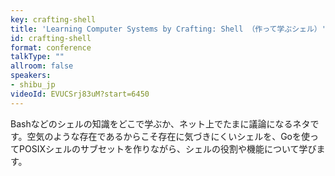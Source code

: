 ```yaml
---
key: crafting-shell
title: 'Learning Computer Systems by Crafting: Shell （作って学ぶシェル）'
id: crafting-shell
format: conference
talkType: ""
allroom: false
speakers:
- shibu_jp
videoId: EVUCSrj83uM?start=6450
---
```

Bashなどのシェルの知識をどこで学ぶか、ネット上でたまに議論になるネタです。空気のような存在であるからこそ存在に気づきにくいシェルを、Goを使ってPOSIXシェルのサブセットを作りながら、シェルの役割や機能について学びます。
